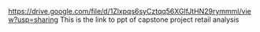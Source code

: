 https://drive.google.com/file/d/1Zlxpqs6syCztqq56XGlfJtHN29rymmml/view?usp=sharing
This is the link to ppt of capstone project retail analysis
